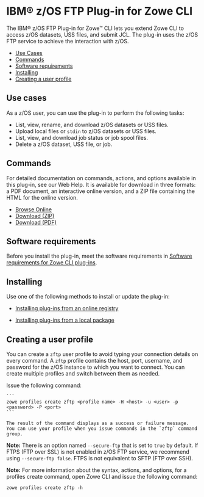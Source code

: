 # IBM® z/OS FTP Plug-in for Zowe CLI

The IBM® z/OS FTP Plug-in for Zowe&trade; CLI lets you extend Zowe CLI to access z/OS datasets, USS files, and submit JCL. The plug-in uses the z/OS FTP service to achieve the interaction with z/OS.

  - [Use Cases](#use-cases)
  - [Commands](#commands)
  - [Software requirements](#software-requirements)
  - [Installing](#installing)
  - [Creating a user profile](#creating-a-user-profile)

## Use cases

As a z/OS user, you can use the plug-in to perform the following tasks:

  - List, view, rename, and download z/OS datasets or USS files.
  - Upload local files or `stdin` to z/OS datasets or USS files.
  - List, view, and download job status or job spool files.
  - Delete a z/OS dataset, USS file, or job.

## Commands

For detailed documentation on commands, actions, and options available in this plug-in, see our Web Help. It is available for download in three formats: a PDF document, an interactive online version, and a ZIP file containing the HTML for the online version.

- <a href="/v1.16.x/web_help/index.html" target="_blank">Browse Online</a>
- <a href="/v1.16.x/zowe_web_help.zip" target="_blank">Download (ZIP)</a>
- <a href="/v1.16.x/CLIReference_Zowe.pdf" target="_blank">Download (PDF)</a>

## Software requirements

Before you install the plug-in, meet the software requirements in [Software requirements for Zowe CLI plug-ins](cli-swreqplugins.md).

## Installing

Use one of the following methods to install or update the plug-in:

- [Installing plug-ins from an online registry](cli-installplugins.md#installing-plug-ins-from-an-online-registry)

- [Installing plug-ins from a local package](cli-installplugins.md#installing-plug-ins-from-a-local-package)

## Creating a user profile

You can create a `zftp` user profile to avoid typing your connection details on every command. A `zftp` profile contains the host, port, username, and password for the z/OS instance to which you want to connect. You can create multiple profiles and switch between them as needed.

Issue the following command:

    ```
    zowe profiles create zftp <profile name> -H <host> -u <user> -p <password> -P <port>
    ```

    The result of the command displays as a success or failure message. You can use your profile when you issue commands in the `zftp` command group.

**Note:** There is an option named `--secure-ftp` that is set to `true` by default. If FTPS (FTP over SSL) is not enabled in z/OS FTP service, we recommend using `--secure-ftp false`. FTPS is not equivalent to SFTP (FTP over SSH).

**Note:** For more information about the syntax, actions, and options, for a profiles create command, open Zowe CLI and issue the following command:

```
zowe profiles create zftp -h
```

